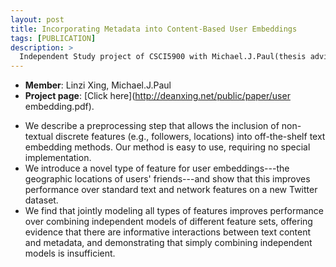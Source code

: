 ```yaml
---
layout: post
title: Incorporating Metadata into Content-Based User Embeddings
tags: [PUBLICATION]
description: >
  Independent Study project of CSCI5900 with Michael.J.Paul(thesis advisor).
---
```

- **Member**: Linzi Xing, Michael.J.Paul
- **Project page**: [Click here](http://deanxing.net/public/paper/user embedding.pdf).

* We describe a preprocessing step that allows the inclusion of non-textual discrete features (e.g., followers, locations) into off-the-shelf text embedding methods. Our method is easy to use, requiring no special implementation.
* We introduce a novel type of feature for user embeddings---the geographic locations of users' friends---and show that this improves performance over standard text and network features on a new Twitter dataset.
* We find that jointly modeling all types of features improves performance over combining independent models of different feature sets, offering evidence that there are informative interactions between text content and metadata, and demonstrating that simply combining independent models is insufficient.


